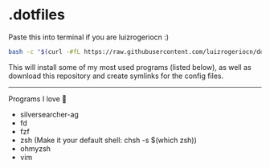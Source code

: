 # .dotfiles

Paste this into terminal if you are luizrogeriocn :)

```bash
bash -c "$(curl -#fL https://raw.githubusercontent.com/luizrogeriocn/dotfiles/main/install)"
```

This will install some of my most used programs (listed below), as well as download this repository and create symlinks for the config files.

---

Programs I love 🫰
- silversearcher-ag
- fd
- fzf
- zsh (Make it your default shell: chsh -s $(which zsh))
- ohmyzsh
- vim
